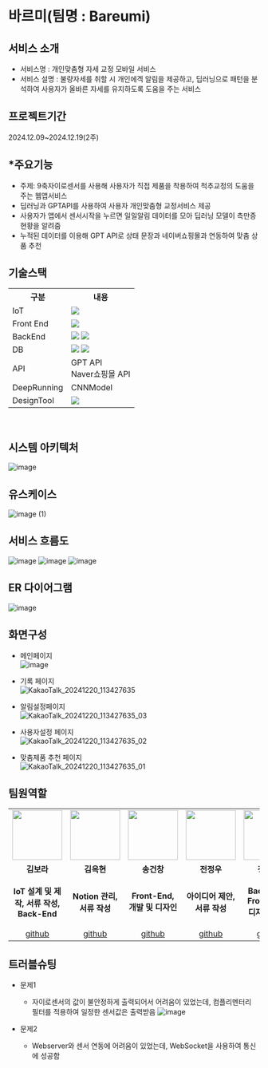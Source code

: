 # 바르미(팀명 : Bareumi)

## 서비스 소개
* 서비스명 : 개인맞춤형 자세 교정 모바일 서비스
* 서비스 설명 : 불량자세를 취할 시 개인에겍 알림을 제공하고, 딥러닝으로 패턴을 분석하여 사용자가 올바른 자세를 유지하도록 도움을 주는 서비스 

## 프로젝트기간
2024.12.09~2024.12.19(2주)

## *주요기능
* 주제: 9축자이로센서를 사용해 사용자가 직접 제품을 착용하여 척추교정의 도움을 주는 웹앱서비스
* 딥러닝과 GPTAPI를 사용하여 사용자 개인맞춤형 교정서비스 제공
* 사용자가 앱에서 센서시작을 누르면 일일알림 데이터를 모아 딥러닝 모델이 측만증 현황을 알려줌
* 누적된 데이터를 이용해 GPT API로 상태 문장과 네이버쇼핑몰과 연동하여 맞춤 상품 추천

## 기술스택
<table>
    <tr>
        <th>구분</th>
        <th>내용</th>
    </tr>
    <tr>
        <td> IoT</td>
        <td>
            <img src="https://img.shields.io/badge/Arduino-00979D?style=for-the-badge&logo=Arduino&logoColor=white"/> 
        </td>
    </tr>
    <tr>
        <td> Front End</td>
        <td>
        <img src="https://img.shields.io/badge/React-61DAFB?style=for-the-badge&logo=React&logoColor=black">
        </td>
    </tr>
    <tr>
        <td> BackEnd</td>
        <td>
           <img src="https://img.shields.io/badge/Flask-000000?style=for-the-badge&logo=Flask&logoColor=white"/>
            <img src="https://img.shields.io/badge/express-000000?style=for-the-badge&logo=express&logoColor=white">
        </td>
    </tr>
    <tr>
        <td>DB </td>
        <td>
            <img src="https://img.shields.io/badge/MySQL-4479A1?style=for-the-badge&logo=MySQL&logoColor=white"/>  
          <img src="https://img.shields.io/badge/firebase-FFCA28?style=for-the-badge&logo=firebase&logoColor=black">
        </td>
    </tr>
    <tr>
        <td> API</td>
        <td>
            GPT API 
            <br/>
            Naver쇼핑몰 API
        </td>
    </tr>
    <tr>
        <td>DeepRunning</td>
        <td>
           CNNModel
        </td>
    </tr>
        <tr>
        <td> DesignTool</td>
        <td>
             <img src="https://img.shields.io/badge/figma-F24E1E?style=for-the-badge&logo=figma&logoColor=white">
        </td>
    </tr>
</table>
<br>

## 시스템 아키텍처
![image](https://github.com/user-attachments/assets/323dbf8f-54df-4a07-afe6-e8ba2e81a73f)

## 유스케이스
![image (1)](https://github.com/user-attachments/assets/5bc90350-59ea-43f6-b602-0413c6d9c8e3)

## 서비스 흐름도
![image](https://github.com/user-attachments/assets/0e643740-e481-41e7-a2b9-24a3e3194842)
![image](https://github.com/user-attachments/assets/bf37b4e4-edb3-420a-92c0-c4847a304c20)
![image](https://github.com/user-attachments/assets/e75a442f-e8df-4b7a-951d-22b10df26669)

## ER 다이어그램
![image](https://github.com/user-attachments/assets/06a77ce6-85b4-4f0d-84bd-5d6ae234d3c6)

## 화면구성
* 메인페이지
   <br/>
![image](https://github.com/user-attachments/assets/0516ecf3-cdaa-4e5b-8fd9-fd992ab42bb1)

* 기록 페이지
    <br/>
![KakaoTalk_20241220_113427635](https://github.com/user-attachments/assets/35277d69-9f23-477a-bb06-55ae1e973b3d)

* 알림설정페이지
    <br/>
![KakaoTalk_20241220_113427635_03](https://github.com/user-attachments/assets/ccc57ce7-69cf-4e38-9aa4-56982132eb23)

* 사용자설정 페이지
    <br/>
![KakaoTalk_20241220_113427635_02](https://github.com/user-attachments/assets/3b7871a9-e951-4e0c-870f-94b8d2a1f448)

* 맞춤제품 추천 페이지
    <br/>
![KakaoTalk_20241220_113427635_01](https://github.com/user-attachments/assets/c873c01f-d2ae-4857-930b-ea0a85046d66)

## 팀원역할
<table>
  <tr>
    <td align="center"><img src="https://github.com/user-attachments/assets/d04ae20d-0fe9-4c7a-9c25-c1d09924d36c" width="100" height="100"/></td>
    <td align="center"><img src="https://github.com/user-attachments/assets/ec4bfa8a-9052-421f-bc00-f1534650bfb0" width="100" height="100"/></td>
    <td align="center"><img src="https://github.com/user-attachments/assets/e8e44d48-0623-46fd-b635-d8e1aadc3eba" width="100" height="100"/></td>
    <td align="center"><img src="https://github.com/user-attachments/assets/e3cb263d-830c-4c76-bcd9-510ec2822d88" width="100" height="100"/></td>
    <td align="center"><img src="https://github.com/user-attachments/assets/e2a30e5d-bc86-4db5-b5e7-adbbbd371db5" width="100" height="100"/></td>
    <td align="center"><img src="https://github.com/user-attachments/assets/293e2060-c7a7-4e38-9172-0fb025c2093c" width="100" height="100"/></td>
  </tr>
  <tr>
    <td align="center"><strong>김보라</strong></td>
    <td align="center"><strong>김옥현</strong></td>
    <td align="center"><strong>송건창</strong></td>
    <td align="center"><strong>전정우</strong></td>
    <td align="center"><strong>정제원</strong></td>
    <td align="center"><strong>한승찬</strong></td>
  </tr>
  <tr>
    <td align="center"><b>IoT 설계 및 제작, 서류 작성, Back-End</b></td>
    <td align="center"><b>Notion 관리, 서류 작성</b></td>
    <td align="center"><b>Front-End, 개발 및 디자인</b></td>
    <td align="center"><b>아이디어 제안, 서류 작성</b></td>
    <td align="center"><b>Back-End, Front-End, 디자인, 발표</b></td>
    <td align="center"><b>Notion 관리, IoT 회로구성, 딥러닝, PPT 제작, 시연영상</b></td>
  </tr>
  <tr>
    <td align="center"><a href="https://github.com/bongbong1234/bareumi/edit/master" target='_blank'>github</a></td>
    <td align="center"><a href="https://github.com/자신의username작성해주세요" target='_blank'>github</a></td>
    <td align="center"><a href="https://github.com/자신의username작성해주세요" target='_blank'>github</a></td>
    <td align="center"><a href="https://github.com/자신의username작성해주세요" target='_blank'>github</a></td>
    <td align="center"><a href="https://github.com/자신의username작성해주세요" target='_blank'>github</a></td>
    <td align="center"><a href="https://github.com/자신의username작성해주세요" target='_blank'>github</a></td>
  </tr>
</table>


## 트러블슈팅
- 문제1
  * 자이로센서의 값이 불안정하게 출력되어서 어려움이 있었는데,  컴플리멘터리 필터를 적용하여 일정한 센서값은 출력받음 
![image](https://github.com/user-attachments/assets/e400f8e7-fcda-44c6-9dce-98a6818eecb5)

- 문제2
  * Webserver와 센서 연동에 어려움이 있었는데, WebSocket을 사용하여 통신에 성공함
    

